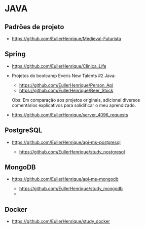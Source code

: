 # JAVA

## Padrões de projeto

- https://github.com/EullerHenrique/Medieval-Futurista

## Spring

- https://github.com/EullerHenrique/Clinica_Life

- Projetos do bootcamp Everis New Talents #2 Java:
  
   - https://github.com/EullerHenrique/Person_Api
   - https://github.com/EullerHenrique/Beer_Stock

  Obs: Em comparação aos projetos originais, adicionei diversos comentários explicativos para solidificar o meu aprendizado.

- https://github.com/EullerHenrique/server_4096_requests

## PostgreSQL

- https://github.com/EullerHenrique/api-ms-postgresql

  - https://github.com/EullerHenrique/study_postgresql

## MongoDB

- https://github.com/EullerHenrique/api-ms-mongodb

  - https://github.com/EullerHenrique/study_mongodb
  - 
## Docker
   - https://github.com/EullerHenrique/study_docker



